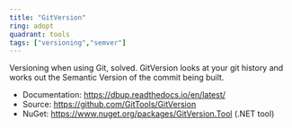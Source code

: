 ```yaml
---
title: "GitVersion"
ring: adopt
quadrant: tools
tags: ["versioning","semver"]
--- 
```

Versioning when using Git, solved. GitVersion looks at your git history and works out the Semantic Version of the commit being built.

- Documentation: https://dbup.readthedocs.io/en/latest/
- Source: https://github.com/GitTools/GitVersion
- NuGet: https://www.nuget.org/packages/GitVersion.Tool (.NET tool)
